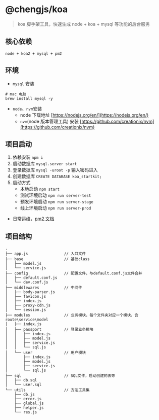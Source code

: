 # @chengjs/koa

> koa 脚手架工具，快速生成 node + koa + mysql 等功能的后台服务

## 核心依赖

```
node + koa2 + mysql + pm2
```

## 环境

- `mysql` 安装

```shell
# mac 电脑
brew install mysql -y
```

- `node`、`nvm`安装
  - node 下载地址 [https://nodejs.org/en/](https://nodejs.org/en/)
  - `nvm`(node 版本管理工具) 安装 [https://github.com/creationix/nvm](https://github.com/creationix/nvm)

## 项目启动

1. 依赖安装 `npm i`
2. 启动数据库 `mysql.server start`
3. 登录数据库 `mysql -uroot -p` 输入密码进入
4. 创建数据库 `CREATE DATABASE koa_startkit;`
5. 启动方式
   - 本地启动 `npm start`
   - 测试环境启动 `npm run server-test`
   - 预发环境启动 `npm run server-stage`
   - 线上环境启动 `npm run server-prod`

- 日常运维，[pm2 文档](https://github.com/creationix/nvm)

## 项目结构

```
.
├── app.js                // 入口文件
├── base                  // 基础class
│   ├── model.js
│   └── service.js
├── config                // 配置文件，与default.conf.js文件合并
│   ├── default.conf.js
│   └── dev.conf.js
├── middlewares           // 中间件
│   ├── body-parser.js
│   ├── favicon.js
│   ├── index.js
│   ├── proxy-cdn.js
│   └── session.js
├── modules               // 业务模块，每个文件夹对应一个模块，含route\service\model
│   ├── index.js
│   ├── passport          // 登录业务模块
│   │   ├── index.js
│   │   ├── model.js
│   │   ├── service.js
│   │   └── sql.js
│   └── user              // 用户模块
│       ├── index.js
│       ├── model.js
│       ├── service.js
│       └── sql.js
├── sql                   // SQL文件，启动创建的表等
│   ├── db.sql
│   └── user.sql
└── utils                 // 方法工具集
    ├── db.js
    ├── error.js
    ├── global.js
    ├── helper.js
    └── res.js
```
